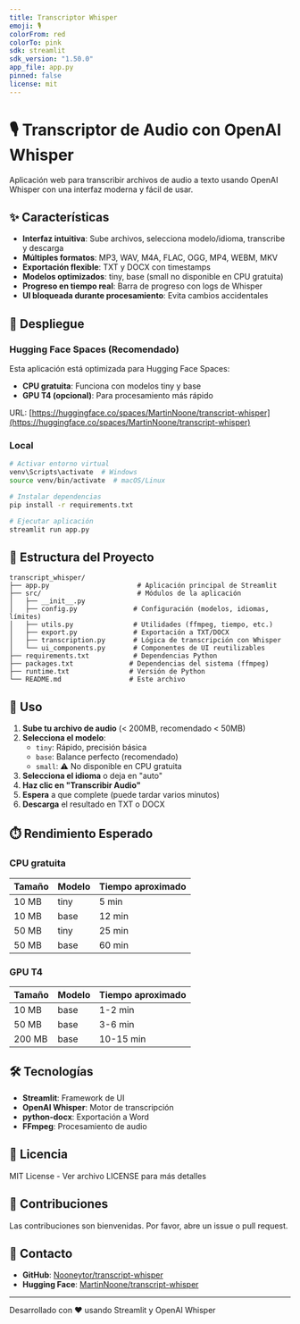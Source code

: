 ```yaml
---
title: Transcriptor Whisper
emoji: 🎙️
colorFrom: red
colorTo: pink
sdk: streamlit
sdk_version: "1.50.0"
app_file: app.py
pinned: false
license: mit
---
```


# 🎙️ Transcriptor de Audio con OpenAI Whisper

Aplicación web para transcribir archivos de audio a texto usando OpenAI Whisper con una interfaz moderna y fácil de usar.

## ✨ Características

- **Interfaz intuitiva**: Sube archivos, selecciona modelo/idioma, transcribe y descarga
- **Múltiples formatos**: MP3, WAV, M4A, FLAC, OGG, MP4, WEBM, MKV
- **Exportación flexible**: TXT y DOCX con timestamps
- **Modelos optimizados**: tiny, base (small no disponible en CPU gratuita)
- **Progreso en tiempo real**: Barra de progreso con logs de Whisper
- **UI bloqueada durante procesamiento**: Evita cambios accidentales

## 🚀 Despliegue

### Hugging Face Spaces (Recomendado)
Esta aplicación está optimizada para Hugging Face Spaces:

- **CPU gratuita**: Funciona con modelos tiny y base
- **GPU T4 (opcional)**: Para procesamiento más rápido

URL: [https://huggingface.co/spaces/MartinNoone/transcript-whisper](https://huggingface.co/spaces/MartinNoone/transcript-whisper)

### Local

```bash
# Activar entorno virtual
venv\Scripts\activate  # Windows
source venv/bin/activate  # macOS/Linux

# Instalar dependencias
pip install -r requirements.txt

# Ejecutar aplicación
streamlit run app.py
```

## 📁 Estructura del Proyecto

```
transcript_whisper/
├── app.py                      # Aplicación principal de Streamlit
├── src/                        # Módulos de la aplicación
│   ├── __init__.py
│   ├── config.py              # Configuración (modelos, idiomas, límites)
│   ├── utils.py               # Utilidades (ffmpeg, tiempo, etc.)
│   ├── export.py              # Exportación a TXT/DOCX
│   ├── transcription.py       # Lógica de transcripción con Whisper
│   └── ui_components.py       # Componentes de UI reutilizables
├── requirements.txt           # Dependencias Python
├── packages.txt              # Dependencias del sistema (ffmpeg)
├── runtime.txt               # Versión de Python
└── README.md                 # Este archivo
```

## 🎯 Uso

1. **Sube tu archivo de audio** (< 200MB, recomendado < 50MB)
2. **Selecciona el modelo**:
   - `tiny`: Rápido, precisión básica
   - `base`: Balance perfecto (recomendado)
   - `small`: ⚠️ No disponible en CPU gratuita
3. **Selecciona el idioma** o deja en "auto"
4. **Haz clic en "Transcribir Audio"**
5. **Espera** a que complete (puede tardar varios minutos)
6. **Descarga** el resultado en TXT o DOCX

## ⏱️ Rendimiento Esperado

### CPU gratuita
| Tamaño | Modelo | Tiempo aproximado |
|--------|--------|-------------------|
| 10 MB | tiny | 5 min |
| 10 MB | base | 12 min |
| 50 MB | tiny | 25 min |
| 50 MB | base | 60 min |

### GPU T4
| Tamaño | Modelo | Tiempo aproximado |
|--------|--------|-------------------|
| 10 MB | base | 1-2 min |
| 50 MB | base | 3-6 min |
| 200 MB | base | 10-15 min |

## 🛠️ Tecnologías

- **Streamlit**: Framework de UI
- **OpenAI Whisper**: Motor de transcripción
- **python-docx**: Exportación a Word
- **FFmpeg**: Procesamiento de audio

## 📝 Licencia

MIT License - Ver archivo LICENSE para más detalles

## 🤝 Contribuciones

Las contribuciones son bienvenidas. Por favor, abre un issue o pull request.

## 📧 Contacto

- **GitHub**: [Nooneytor/transcript-whisper](https://github.com/Nooneytor/transcript-whisper)
- **Hugging Face**: [MartinNoone/transcript-whisper](https://huggingface.co/spaces/MartinNoone/transcript-whisper)

---

Desarrollado con ❤️ usando Streamlit y OpenAI Whisper
